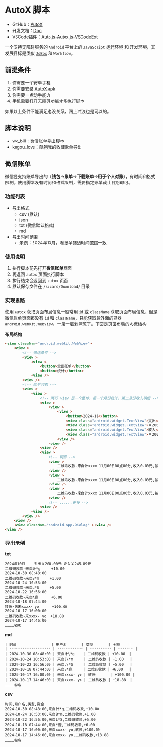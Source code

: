 # AutoX 脚本

- GitHub：[AutoX](https://github.com/kkevsekk1/AutoX)
- 开发文档：[Doc](http://doc.autoxjs.com/#/documentation)
- VSCode插件：[Auto.js-Autox.js-VSCodeExt](https://marketplace.visualstudio.com/items?itemName=aaroncheng.auto-js-vsce-fixed)

一个支持无障碍服务的 `Android` 平台上的 `JavaScript` 运行环境 和 开发环境，其发展目标是类似 [`JsBox`](https://apps.apple.com/cn/app/jsbox-%E5%AD%A6%E4%B9%A0%E5%86%99%E4%BB%A3%E7%A0%81/id1312014438) 和 `Workflow`。

## 前提条件

1. 你需要一个安卓手机
2. 你需要安装 [AutoX apk](https://github.com/kkevsekk1/AutoX/releases)
3. 你需要一点动手能力
4. 手机需要打开无障碍功能才能执行脚本

如果以上条件不能满足也没关系，网上冲浪也是可以的。

## 脚本说明

- wx_bill：微信账单导出脚本
- kugou_love：酷狗我的收藏歌单导出

## 微信账单

微信是支持账单导出的（**钱包**->**账单**->**下载账单**->**用于个人对账**），有时间和格式限制。使用脚本没有时间和格式限制，需要指定账单截止日期即可。

### 功能列表

- 导出格式
  - csv (默认)
  - json
  - txt (微信默认格式)
  - md
- 导出时间范围
  - 示例：2024年10月，和账单筛选时间范围一致


### 使用说明

1. 执行脚本前先打开**微信账单**页面
2. 再返回 `autox` 页面执行脚本
3. 执行结束会返回到 `autox` 页面
4. 默认保存文件在 `/sdcard/Download/` 目录

### 实现思路

使用 `autox` 获取页面布局信息一般常用 `id` 或 `className` 获取页面布局信息，但是微信账单页面都没有 `id` 和 `className`，只能获取最外面的容器 `android.webkit.WebView`，一层一层剥洋葱了。下面是页面布局的大概结构

**布局结构**

```html
<view classNam="android.webkit.WebView">
    <view >
        <!-- 筛选条件 -->
        <view >
            <view >
                <button>全部账单</button>
                <button>统计</button>
            <view />
        <view />
        <!-- 账单列表 -->
        <view >
            <view >
                <!-- 两行 view 是一个整体，第一个月份统计，第二月份收入明细 -->
                <view >
                    <view >
                        <view >
                            <button>2024-11</button>
                            <view class="android.widget.TextView">支出<view />
                            <view class="android.widget.TextView">￥200<view />
                            <view class="android.widget.TextView">收入<view />
                            <view class="android.widget.TextView">￥200<view />
                        <view />
                    <view />
                <view />
                <view >
                    <!-- 明细 -->
                    <view >
                        二维码收款-来自计xxxx,11月00日00点00分,收入0.00元,按钮。点按两次并按住可长按
                    <view />
                    <view >
                        二维码收款-来自计xxxx,11月00日00点00分,收入0.00元,按钮。点按两次并按住可长按
                    <view />
                    <view >
                        二维码收款-来自计xxxx,11月00日00点00分,收入0.00元,按钮。点按两次并按住可长按
                    <view />
                    <!-- ......更多 -->
                <view />
            <view />
        <view />  
    <view />
    <view classNam="android.app.Dialog" ><view />
<view />
```

### 导出示例

**txt**

```text
2024年10月	支出￥200.00元 收入￥245.89元
二维码收款-来自计*g     +10.00
2024-10-30 08:48:00
二维码收款-来自B*m     +1.00
2024-10-24 10:53:00
二维码收款-来自L*S     +5.00
2024-10-22 16:56:00
二维码收款-来自*鹿      +6.00
2024-10-18 07:44:00
转账-来来xxxx- yo      +100.00
2024-10-17 16:00:00
二维码收款-来xxxx- yo  +18.88
2024-10-17 14:46:00
…………省略
```

**md**

```text
| 时间                | 用户名       | 类型       | 金额    |
| ------------------- | ------------ | ---------- | ------- |
| 2024-10-30 08:48:00 | 来自计\*g    | 二维码收款 | +10.00  |
| 2024-10-24 10:53:00 | 来自B\*m     | 二维码收款 | +1.00   |
| 2024-10-22 16:56:00 | 来自L\*S     | 二维码收款 | +5.00   |
| 2024-10-18 07:44:00 | 来自\*鹿     | 二维码收款 | +6.00   |
| 2024-10-17 16:00:00 | 来自xxxx- yo | 转账       | +100.00 |
| 2024-10-17 14:46:00 | 来自xxxx- yo | 二维码收款 | +18.88  |
…………省略
```

**csv**

```text
时间,用户名,类型,资金
2024-10-30 08:48:00,来自计*g,二维码收款,+10.00
2024-10-24 10:53:00,来自B*m,二维码收款,+1.00
2024-10-22 16:56:00,来自L*S,二维码收款,+5.00
2024-10-18 07:44:00,来自*鹿,二维码收款,+6.00
2024-10-17 16:00:00,来自xxxx- yo,转账,+100.00
2024-10-17 14:46:00,来自xxxx- yo,二维码收款,+18.88
…………省略
```

